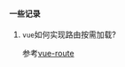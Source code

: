 #### 一些记录
1. `vue`如何实现路由按需加载?

    参考[vue-route](https://router.vuejs.org/zh/guide/advanced/lazy-loading.html)